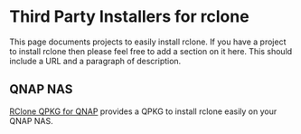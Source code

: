# Third Party Installers for rclone

This page documents projects to easily install rclone.  If you have a project to install rclone then please feel free to add a section on it here.  This should include a URL and a paragraph of description.

## QNAP NAS ##
[RClone QPKG for QNAP](https://qnapclub.eu/fr/qpkg/330) provides a QPKG to install rclone easily on your QNAP NAS.
